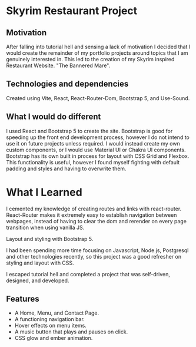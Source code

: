 # Skyrim Restaurant Project

## Motivation

After falling into tutorial hell and sensing a lack of motivation I decided that I would create the remainder of my portfolio projects around topics that I am genuinely interested in. This led to the creation of my Skyrim inspired Restaurant Website. "The Bannered Mare".

## Technologies and dependencies

Created using Vite, React, React-Router-Dom, Bootstrap 5, and Use-Sound.

## What I would do different

I used React and Bootstrap 5 to create the site. Bootstrap is good for speeding up the front end development process, however I do not intend to use it on future projects unless required. I would instead create my own custom components, or I would use Material UI or Chakra UI components. Bootstrap has its own built in process for layout with CSS Grid and Flexbox. This functionality is useful, however I found myself fighting with default padding and styles and having to overwrite them.

# What I Learned

I cemented my knowledge of creating routes and links with react-router. React-Router makes it extremely easy to establish navigation between webpages, instead of having to clear the dom and rerender on every page transition when using vanilla JS.

Layout and styling with Bootstrap 5.

I had been spending more time focusing on Javascript, Node.js, Postgresql and other technologies recently, so this project was a good refresher on styling and layout with CSS.

I escaped tutorial hell and completed a project that was self-driven, designed, and developed.

## Features

- A Home, Menu, and Contact Page.
- A functioning navigation bar.
- Hover effects on menu items.
- A music button that plays and pauses on click.
- CSS glow and ember animation.
